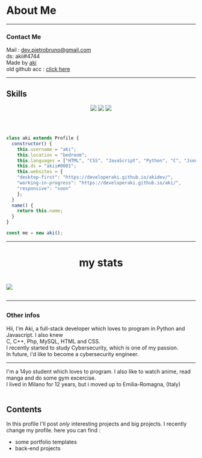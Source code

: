 # About Me
---

### Contact Me

Mail : dev.pietrobruno@gmail.com<br>
ds: akii#4744<br>
Made by [aki](https://www.github.com/developeraki)<br> 
old github acc : [click here](https://www.github.com/rootaki)<br>

---

## Skills
<p>
<div align="center">
  <img src="https://img.shields.io/badge/-HTML-c58545?style=for-the-badge&logo=html5&logoColor=c58545&labelColor=282828">
  <img src="https://img.shields.io/badge/-JavaScript-d1a01f?style=for-the-badge&logo=JavaScript&logoColor=d1a01f&labelColor=282828">
  <img src="https://img.shields.io/badge/-Python-98b982?style=for-the-badge&logo=python&logoColor=98b982&labelColor=282828">
</div>
</p>
<br><br>

```JavaScript
class aki extends Profile {
  constructor() {
    this.username = "aki";
    this.location = "bedroom";
    this.languages = ["HTML", "CSS", "JavaScript", "Python", "C", "Json", "Php"];
    this.ds = "akii#0001";
    this.websites = {
    "desktop-first": "https://developeraki.github.io/akidev/",
    "working-in-progress": "https://developeraki.github.io/aki/",
    "responsive": "soon"
    };
  }
  name() {
    return this.name;
  }
}

const me = new aki();
```

---

<h1 align="center">my stats<h1>

<a href="https://github.com/developeraki/developeraki">
   <img align="center" src="https://github-readme-stats.vercel.app/api/top-langs/?username=developeraki&hide_border=true&theme=dracula"/></a>

---

### Other infos

Hii, I'm Aki, a full-stack developer which loves to program in Python and Javascript. I also knew<br>
C, C++, Php, MySQL, HTML and CSS.<br>
I recently started to study Cybersecurity, which is one of my passion.<br>
In future, i'd like to become a cybersecurity engineer. 

---
I'm a 14yo student which loves to program. I also like to watch anime, read manga and do some gym excercise.<br>
I lived in Milano for 12 years, but i moved up to Emilia-Romagna, (Italy)<br><br>

## Contents

In this profile I'll post _only_ interesting projects and big projects. I recently change my profile. 
here you can find :

- some portfolio templates
- back-end projects
